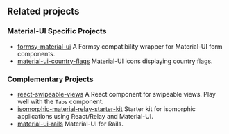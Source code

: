## Related projects

### Material-UI Specific Projects

- [formsy-material-ui](https://github.com/mbrookes/formsy-material-ui)
A Formsy compatibility wrapper for Material-UI form components.
- [material-ui-country-flags](https://github.com/codefoundries/material-ui-country-flags) Material-UI icons displaying country flags.

### Complementary Projects

- [react-swipeable-views](https://github.com/oliviertassinari/react-swipeable-views)
A React component for swipeable views. Play well with the `Tabs` component.
- [isomorphic-material-relay-starter-kit](https://github.com/codefoundries/isomorphic-material-relay-starter-kit)
Starter kit for isomorphic applications using React/Relay and Material-UI.
- [material-ui-rails](https://github.com/towonzhou/material-ui-rails)
Material-UI for Rails.
